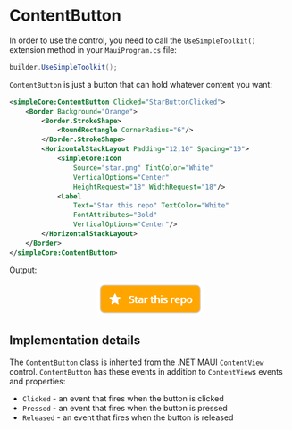 # ContentButton

In order to use the control, you need to call the `UseSimpleToolkit()` extension method in your `MauiProgram.cs` file:

```csharp
builder.UseSimpleToolkit();
```

`ContentButton` is just a button that can hold whatever content you want:

```xml
<simpleCore:ContentButton Clicked="StarButtonClicked">
    <Border Background="Orange">
        <Border.StrokeShape>
            <RoundRectangle CornerRadius="6"/>
        </Border.StrokeShape>
        <HorizontalStackLayout Padding="12,10" Spacing="10">
            <simpleCore:Icon
                Source="star.png" TintColor="White"
                VerticalOptions="Center"
                HeightRequest="18" WidthRequest="18"/>
            <Label
                Text="Star this repo" TextColor="White"
                FontAttributes="Bold"
                VerticalOptions="Center"/>
        </HorizontalStackLayout>
    </Border>
</simpleCore:ContentButton>
```

Output:

<p align="center">
    <img src="../images/star_button.png" data-canonical-src="../images/star_button.png" />
</p>

## Implementation details

The `ContentButton` class is inherited from the .NET MAUI `ContentView` control. `ContentButton` has these events in addition to `ContentView`s events and properties:

- `Clicked` - an event that fires when the button is clicked
- `Pressed` - an event that fires when the button is pressed
- `Released` - an event that fires when the button is released
